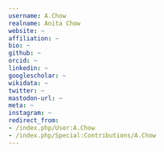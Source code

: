 ```yaml
---
username: A.Chow
realname: Anita Chow
website: ~
affiliation: ~
bio: ~
github: ~
orcid: ~
linkedin: ~
googlescholar: ~
wikidata: ~
twitter: ~
mastodon-url: ~
meta: ~
instagram: ~
redirect_from:
- /index.php/User:A.Chow
- /index.php/Special:Contributions/A.Chow
---
```

